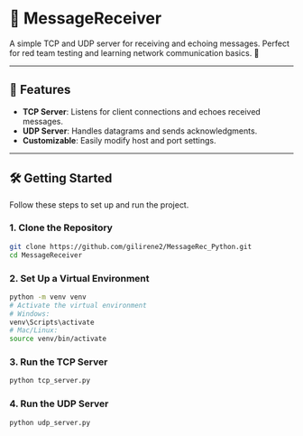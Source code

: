 # 📨 MessageReceiver

A simple TCP and UDP server for receiving and echoing messages. Perfect for red team testing and learning network communication basics. 🚀

---

## 🌟 Features

- **TCP Server**: Listens for client connections and echoes received messages.
- **UDP Server**: Handles datagrams and sends acknowledgments.
- **Customizable**: Easily modify host and port settings.

---

## 🛠️ Getting Started

Follow these steps to set up and run the project.

### 1. **Clone the Repository**
```bash
git clone https://github.com/gilirene2/MessageRec_Python.git
cd MessageReceiver
```
### 2. Set Up a Virtual Environment
```bash
python -m venv venv
# Activate the virtual environment
# Windows:
venv\Scripts\activate
# Mac/Linux:
source venv/bin/activate
```
### 3. Run the TCP Server
```bash
python tcp_server.py
```
### 4. Run the UDP Server
```bash
python udp_server.py
```

